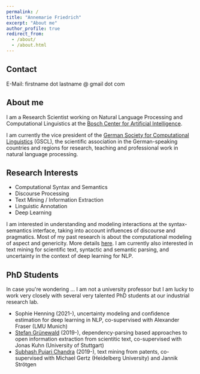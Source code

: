 ```yaml
---
permalink: /
title: "Annemarie Friedrich"
excerpt: "About me"
author_profile: true
redirect_from: 
  - /about/
  - /about.html
---
```


Contact
-------
E-Mail: firstname dot lastname @ gmail dot com

About me
--------
I am a Research Scientist working on Natural Language Processing and Computational Linguistics at the [Bosch Center for Artificial Intelligence](https://www.bosch-ai.com/).

I am currently the vice president of the [German Society for Computational Linguistics](https://gscl.org/en) (GSCL), the scientific association in the German-speaking countries and regions for research, teaching and professional work in natural language processing.

Research Interests
------------------

* Computational Syntax and Semantics
* Discourse Processing
* Text Mining / Information Extraction
* Linguistic Annotation
* Deep Learning

I am interested in understanding and modeling interactions at the syntax-semantics interface, taking into account influences of discourse and pragmatics. Most of my past research is about the computational modeling of aspect and genericity. More details [here](https://www.coli.uni-saarland.de/projects/sitent/page.php). I am currently also interested in text mining for scientific text, syntactic and semantic parsing, and uncertainty in the context of deep learning for NLP.



PhD Students
------------

In case you're wondering ... I am not a university professor but I am lucky to work very closely with several very talented PhD students at our industrial research lab.

* Sophie Henning (2021-), uncertainty modeling and confidence estimation for deep learning in NLP, co-supervised with Alexander Fraser (LMU Munich)
* [Stefan Grünewald](https://stgrue.net/) (2019-), dependency-parsing based approaches to open information extraction from scientitic text, co-supervised with Jonas Kuhn (University of Stuttgart)
* [Subhash Pujari Chandra](https://scholar.google.com/citations?user=Pda-ntQAAAAJ&hl=en) (2019-), text mining from patents, co-supervised with Michael Gertz (Heidelberg University) and Jannik Strötgen
